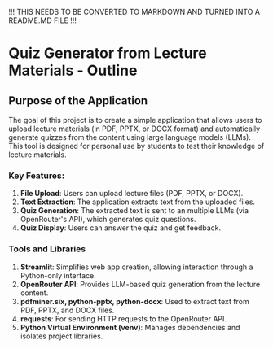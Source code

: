 
!!!
THIS NEEDS TO BE CONVERTED TO MARKDOWN AND TURNED INTO A README.MD FILE
!!!

# **Quiz Generator from Lecture Materials - Outline**

## **Purpose of the Application**

The goal of this project is to create a simple application that allows users to upload lecture materials (in PDF, PPTX, or DOCX format) and automatically generate quizzes from the content using large language models (LLMs). This tool is designed for personal use by students to test their knowledge of lecture materials.

### **Key Features**:
1. **File Upload**: Users can upload lecture files (PDF, PPTX, or DOCX).
2. **Text Extraction**: The application extracts text from the uploaded files.
3. **Quiz Generation**: The extracted text is sent to an multiple LLMs (via OpenRouter's API), which generates quiz questions.
4. **Quiz Display**: Users can answer the quiz and get feedback.


### **Tools and Libraries**

1. **Streamlit**: Simplifies web app creation, allowing interaction through a Python-only interface.
2. **OpenRouter API**: Provides LLM-based quiz generation from the lecture content.
3. **pdfminer.six, python-pptx, python-docx**: Used to extract text from PDF, PPTX, and DOCX files.
4. **requests**: For sending HTTP requests to the OpenRouter API.
5. **Python Virtual Environment (venv)**: Manages dependencies and isolates project libraries.
